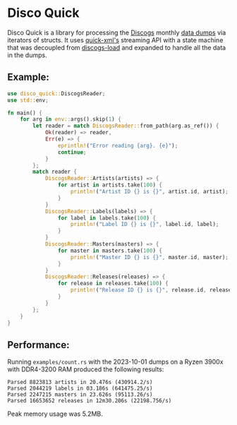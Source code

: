 # Disco Quick

Disco Quick is a library for processing the [Discogs](https://www.discogs.com) monthly [data dumps](http://www.discogs.com/data/) via iterators of structs. It uses [quick-xml's](https://github.com/tafia/quick-xml) streaming API with a state machine that was decoupled from [discogs-load](https://github.com/DylanBartels/discogs-load) and expanded to handle all the data in the dumps.

## Example:

```rust
use disco_quick::DiscogsReader;
use std::env;

fn main() {
    for arg in env::args().skip(1) {
        let reader = match DiscogsReader::from_path(arg.as_ref()) {
            Ok(reader) => reader,
            Err(e) => {
                eprintln!("Error reading {arg}. {e}");
                continue;
            }
        };
        match reader {
            DiscogsReader::Artists(artists) => {
                for artist in artists.take(100) {
                    println!("Artist ID {} is {}", artist.id, artist);
                }
            }
            DiscogsReader::Labels(labels) => {
                for label in labels.take(100) {
                    println!("Label ID {} is {}", label.id, label);
                }
            }
            DiscogsReader::Masters(masters) => {
                for master in masters.take(100) {
                    println!("Master ID {} is {}", master.id, master);
                }
            }
            DiscogsReader::Releases(releases) => {
                for release in releases.take(100) {
                    println!("Release ID {} is {}", release.id, release);
                }
            }
        };
    }
}
```

## Performance:

Running `examples/count.rs` with the 2023-10-01 dumps on a Ryzen 3900x with DDR4-3200 RAM produced the following results:

```
Parsed 8823813 artists in 20.476s (430914.2/s)
Parsed 2044219 labels in 03.186s (641475.25/s)
Parsed 2247215 masters in 23.626s (95113.26/s)
Parsed 16653652 releases in 12m30.206s (22198.756/s)
```

Peak memory usage was 5.2MB.
